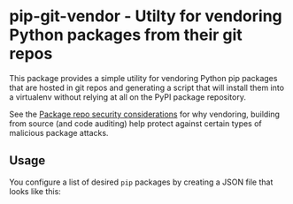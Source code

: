 # pip-git-vendor - Utilty for vendoring Python packages from their git repos 

This package provides a simple utility for vendoring Python pip packages that are
hosted in git repos and generating a script that will install them into a
virtualenv without relying at all on the PyPI package repository.

See the [Package repo security considerations](https://github.com/draffensperger/dotfiles/blob/master/docs/package-security.md)
for why vendoring, building from source (and code auditing) help protect against
certain types of malicious package attacks.

## Usage

You configure a list of desired `pip` packages by creating a JSON file that
looks like this:

